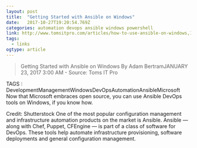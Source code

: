 ```yaml
---
layout: post 
title:  "Getting Started with Ansible on Windows" 
date:   2017-10-27T19:20:54.769Z 
categories: automation devops ansible windows powershell
link: http://www.tomsitpro.com/articles/how-to-use-ansible-on-windows,1-3479.html 
tags:
  - links
ogtype: article 
---
```


> Getting Started with Ansible on Windows
By Adam BertramJANUARY 23, 2017 3:00 AM - Source: Toms IT Pro
     
TAGS : DevelopmentManagementWindowsDevOpsAutomationAnsibleMicrosoft
Now that Microsoft embraces open source, you can use Ansible DevOps tools on Windows, if you know how.

Credit: Shutterstock
One of the most popular configuration management and infrastructure automation products on the market is Ansible. Ansible — along with Chef, Puppet, CFEngine — is part of a class of software for DevOps. These tools help automate infrastructure provisioning, software deployments and general configuration management.

